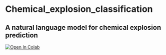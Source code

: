 # Chemical_explosion_classification
## A natural language model for chemical explosion prediction
 
[![Open In Colab](https://colab.research.google.com/assets/colab-badge.svg)](https://colab.research.google.com/drive/1GQmh1g2bRdqgQCnM6b_iY-eAQCRfhMJP#scrollTo=txlfR8ny2M-p)
